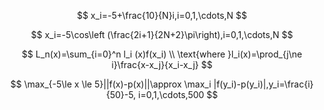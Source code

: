 $$
x_i=-5+\frac{10}{N}i,i=0,1,\cdots,N
$$


$$
x_i=-5\cos\left (\frac{2i+1}{2N+2}\pi\right),i=0,1,\cdots,N
$$

$$
L_n(x)=\sum_{i=0}^n l_i (x)f(x_i) \\
\text{where }l_i(x)=\prod_{j\ne i}\frac{x-x_j}{x_i-x_j}
$$

$$
\max_{-5\le x \le 5}||f(x)-p(x)||\approx \max_i |f(y_i)-p(y_i)|,y_i=\frac{i}{50}-5, i=0,1,\cdots,500
$$

